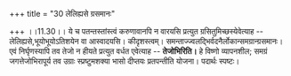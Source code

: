 +++
title = "30 लेलिह्यसे ग्रसमानः"

+++
।।11.30।। ये च पतन्तस्तांस्त्वं करुणावानपि न वारयसि प्रत्युत
ग्रसितुमिच्छस्येवेत्याह -- लेलिह्यसे,भूयोभूयोऽतिशयेन वा आस्वादयसि।
कीदृशस्त्वम्। समन्ताज्ज्वलद्भिर्वदनैर्लोकान्समग्रान्ग्रसमानः। एवं
निर्घृणस्यापि तव तेजो न हीयते प्रत्युत वर्धत एवेत्याह -- **तेजोभिरिति।**
हे विष्णो व्यापनशील; समग्रं जगत्तेजोभिरापूर्य तव उग्राः स्प्रष्टुमशक्या
भासो दीप्तयः प्रतपन्तीति योजना। पदार्थः स्पष्टः।
